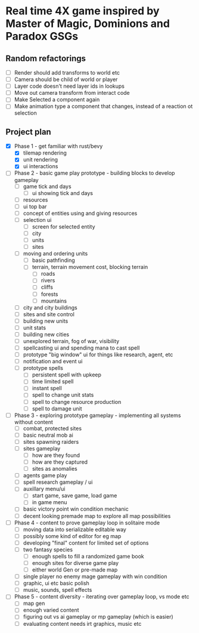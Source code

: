 # Real time 4X game inspired by Master of Magic, Dominions and Paradox GSGs

## Random refactorings

- [ ] Render should add transforms to world etc
- [ ] Camera should be child of world or player
- [ ] Layer code doesn't need layer ids in lookups
- [ ] Move out camera transform from interact code
- [ ] Make Selected a component again
- [ ] Make animation type a component that changes, instead of a reaction ot selection

## Project plan

- [x] Phase 1 - get familiar with rust/bevy
  - [x] tilemap rendering
  - [x] unit rendering
  - [x] ui interactions
- [ ] Phase 2 - basic game play prototype - building blocks to develop gameplay
  - [ ] game tick and days
    - [ ] ui showing tick and days
  - [ ] resources
  - [ ] ui top bar
  - [ ] concept of entities using and giving resources
  - [ ] selection ui
    - [ ] screen for selected entity
    - [ ] city
    - [ ] units
    - [ ] sites
  - [ ] moving and ordering units
    - [ ] basic pathfinding
    - [ ] terrain, terrain movement cost, blocking terrain
      - [ ] roads
      - [ ] rivers
      - [ ] cliffs
      - [ ] forests
      - [ ] mountains
  - [ ] city and city buildings
  - [ ] sites and site control
  - [ ] building new units
  - [ ] unit stats
  - [ ] building new cities
  - [ ] unexplored terrain, fog of war, visibility
  - [ ] spellcasting ui and spending mana to cast spell
  - [ ] prototype "big window" ui for things like research, agent, etc
  - [ ] notification and event ui
  - [ ] prototype spells
    - [ ] persistent spell with upkeep
    - [ ] time limited spell
    - [ ] instant spell
    - [ ] spell to change unit stats
    - [ ] spell to change resource production
    - [ ] spell to damage unit
- [ ] Phase 3 - exploring prototype gameplay - implementing all systems without content
  - [ ] combat, protected sites
  - [ ] basic neutral mob ai
  - [ ] sites spawning raiders
  - [ ] sites gameplay
    - [ ] how are they found
    - [ ] how are they captured
    - [ ] sites as anomalies
  - [ ] agents game play
  - [ ] spell research gameplay / ui
  - [ ] auxillary menu/ui
    - [ ] start game, save game, load game
    - [ ] in game menu
  - [ ] basic victory point win condition mechanic
  - [ ] decent looking premade map to explore all map possibilities
- [ ] Phase 4 - content to prove gameplay loop in solitaire mode
  - [ ] moving data into serializable editable way
  - [ ] possibly some kind of editor for eg map
  - [ ] developing "final" content for limited set of options
  - [ ] two fantasy species
    - [ ] enough spells to fill a randomized game book
    - [ ] enough sites for diverse game play
    - [ ] either world Gen or pre-made map
  - [ ] single player no enemy mage gameplay with win condition
  - [ ] graphic, ui etc basic polish
  - [ ] music, sounds, spell effects
- [ ] Phase 5 - content diversity - iterating over gameplay loop, vs mode etc
  - [ ] map gen
  - [ ] enough varied content
  - [ ] figuring out vs ai gameplay or mp gameplay (which is easier)
  - [ ] evaluating content needs irt graphics, music etc
